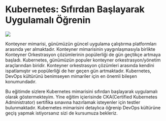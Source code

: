 # Kubernetes: Sıfırdan Başlayarak Uygulamalı Öğrenin

<html>
<body>

<p>
<img src="https://kubernetes.io/images/kubernetes-horizontal-color.png">
</a>
</p>

</body>
</html>
<p>
Konteyner mimarisi, günümüzün güncel uygulama çalıştırma platformları arasında yer almaktadır. Konteyner mimarisinin yaygınlaşmasıyla birlikte Konteyner Orkestrasyon çözümlerinin popülerliği de gün geçtikçe artmaya başladı. Kubernetes, günümüzün populer konteyner orkestrasyon/yönetim araçlarından biridir. Konteyner orkestrasyon çözümleri arasında kendini ispatlamıştır ve popülerliği de her geçen gün artmaktadır. Kubernetes, DevOps kültürünü benimseyen mimariler için en önemli bileşen konumundadır.

Bu eğitimde sizlere Kubernetes mimarisini sıfırdan başlayarak uygulamalı olarak göstermekteyim. Yine eğitim içierisinde CKA(Certified Kubernetes Administrator) sertifika sınavına hazırlamak isteyenler için testler bulunmaktadır. Kubernetes mimarisini detaylıca öğrenip DevOps kültürüne geçiş yapmak istiyorsanız sizi de kursumuza bekleriz.
